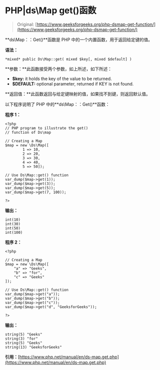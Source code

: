# PHP|ds\Map get()函数

> Original: [https://www.geeksforgeeks.org/php-dsmap-get-function/](https://www.geeksforgeeks.org/php-dsmap-get-function/)

**ds\Map：：Get()**函数是 PHP 中的一个内置函数，用于返回给定键的值。

**语法：**

```
*mixed* public Ds\Map::get( mixed $key[, mixed $default] )
```

**参数：**此函数接受两个参数，如上所述，如下所述：

*   **$key:** it holds the key of the value to be returned.
*   **$DEFAULT:** optional parameter, returned if KEY is not found.

**返回值：**此函数返回与给定键映射的值，如果找不到键，则返回默认值。

以下程序说明了 PHP 中的**ds\Map：：Get()**函数：

**程序 1：**

```
<?php 
// PHP program to illustrate the get()
// function of Ds\map 

// Creating a Map 
$map = new \Ds\Map([
        1 => 10, 
        2 => 20,
        3 => 30, 
        4 => 40,
        5 => 50]); 

// Use Ds\Map::get() function
var_dump($map->get(1));
var_dump($map->get(3));
var_dump($map->get(5));
var_dump($map->get(7, 100));

?> 
```

**输出：**

```
int(10)
int(30)
int(50)
int(100)

```

**程序 2：**

```
<?php 

// Creating a Map 
$map = new \Ds\Map([
    "a" => "Geeks",  
    "b" => "for",
    "c" => "Geeks"
]); 

// Use Ds\Map::get() function
var_dump($map->get("a"));
var_dump($map->get("b"));
var_dump($map->get("c"));
var_dump($map->get("d", "GeeksforGeeks"));

?> 
```

**输出：**

```
string(5) "Geeks"
string(3) "for"
string(5) "Geeks"
string(13) "GeeksforGeeks"

```

**引用：**[https://www.php.net/manual/en/ds-map.get.php](https://www.php.net/manual/en/ds-map.get.php)